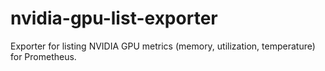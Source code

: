# nvidia-gpu-list-exporter
Exporter for listing NVIDIA GPU metrics (memory, utilization, temperature) for Prometheus.
